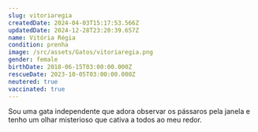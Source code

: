 ```yaml
---
slug: vitoriaregia
createdDate: 2024-04-03T15:17:53.566Z
updatedDate: 2024-12-28T23:20:39.657Z
name: Vitória Régia
condition: prenha
image: /src/assets/Gatos/vitoriaregia.png
gender: female
birthDate: 2018-06-15T03:00:00.000Z
rescueDate: 2023-10-05T03:00:00.000Z
neutered: true
vaccinated: true
---
```



Sou uma gata independente que adora observar os pássaros pela janela e tenho um olhar misterioso que cativa a todos ao meu redor.

